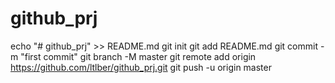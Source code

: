 # github_prj
echo "# github_prj" >> README.md
git init
git add README.md
git commit -m "first commit"
git branch -M master
git remote add origin https://github.com/ltlber/github_prj.git
git push -u origin master
